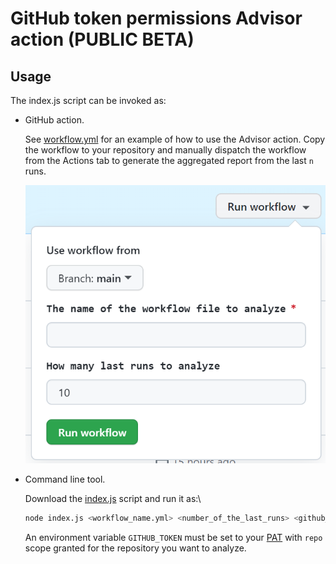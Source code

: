 # GitHub token permissions Advisor action (PUBLIC BETA)

## Usage

The index.js script can be invoked as:

* GitHub action.

  See [workflow.yml](workflow.yml) for an example of how to use the Advisor action. Copy the workflow to your repository and manually dispatch the workflow from the Actions tab to generate the aggregated report from the last `n` runs.

  ![Run workflow form with input fields](../res/dispatch.png "Run workflow")

* Command line tool.

  Download the [index.js](index.js) script and run it as:\

  ```bash
  node index.js <workflow_name.yml> <number_of_the_last_runs> <github_owner> <repo_name> <branch_name>
  ```

  An environment variable `GITHUB_TOKEN` must be set to your [PAT](https://docs.github.com/en/authentication/keeping-your-account-and-data-secure/creating-a-personal-access-token) with `repo` scope granted for the repository you want to analyze.
